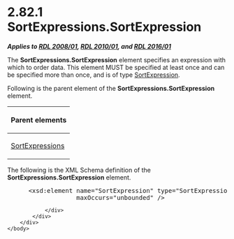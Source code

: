 <html dir="LTR" xmlns:mshelp="http://msdn.microsoft.com/mshelp" xmlns:ddue="http://ddue.schemas.microsoft.com/authoring/2003/5" xmlns:xlink="http://www.w3.org/1999/xlink" xmlns:tool="http://www.microsoft.com/tooltip">
    <head>
        <meta http-equiv="Content-Type" content="text/html; CHARSET=utf-8"></meta>
        <meta name="save" content="history"></meta>
        <title>2.82.1 SortExpressions.SortExpression</title>
        <xml>
            <mshelp:toctitle title="2.82.1 SortExpressions.SortExpression"></mshelp:toctitle>
            <mshelp:rltitle title="[MS-RDL]: SortExpressions.SortExpression"></mshelp:rltitle>
            <mshelp:keyword index="A" term="5f265b38-4336-4626-a514-4ccf1e7aa7e7"></mshelp:keyword>
            <mshelp:attr name="DCSext.ContentType" value="open specification"></mshelp:attr>
            <mshelp:attr name="AssetID" value="5f265b38-4336-4626-a514-4ccf1e7aa7e7"></mshelp:attr>
            <mshelp:attr name="TopicType" value="kbRef"></mshelp:attr>
            <mshelp:attr name="DCSext.Title" value="[MS-RDL]: SortExpressions.SortExpression" />
        </xml>
    </head>
    <body>
        <div id="header">
            <h1 class="heading">2.82.1 SortExpressions.SortExpression</h1>
        </div>
        <div id="mainSection">
            <div id="mainBody">
                <div id="allHistory" class="saveHistory"></div>
                <div id="sectionSection0" class="section" name="collapseableSection">
                    

<p><b><i>Applies to </i></b><a href="1e855f94-4617-47e4-b89e-0856c6cb420f.htm"><b><i>RDL 2008/01</i></b></a><b><i>,
</i></b><a href="3428e690-a348-4ec7-8a6a-8efb42d2cdee.htm"><b><i>RDL 2010/01</i></b></a><b><i>,
and </i></b><a href="52ce3983-2bfc-4e72-9359-42aaf5fe4509.htm"><b><i>RDL 2016/01</i></b></a></p>

<p>The <b>SortExpressions.SortExpression</b> element specifies
an expression with which to order data. This element MUST be specified at least
once and can be specified more than once, and is of type <a href="795f5226-3b10-45cb-b7b5-8b42c5973165.htm">SortExpression</a>.</p>

<p>Following is the parent element of the <b>SortExpressions.SortExpression</b>
element.</p>

<table>
 <thead>
  <tr>
   <th>
   <p>Parent elements</p>
   </th>
  </tr>
 </thead>
 <tr>
  <td>
  <p><a href="6bc22842-81c9-45cb-bc37-58b09ed71578.htm">SortExpressions</a></p>
  </td>
 </tr>
</table>

<p>The following is the XML Schema definition of the <b>SortExpressions.SortExpression</b>
element.</p>

<dl>
<dd>
<div><pre> &lt;xsd:element name=&quot;SortExpression&quot; type=&quot;SortExpressionType&quot; minOccurs=&quot;1&quot; 
              maxOccurs=&quot;unbounded&quot; /&gt;
</pre></div>
</dd></dl>


                </div>
            </div>
        </div>
    </body>
</html>